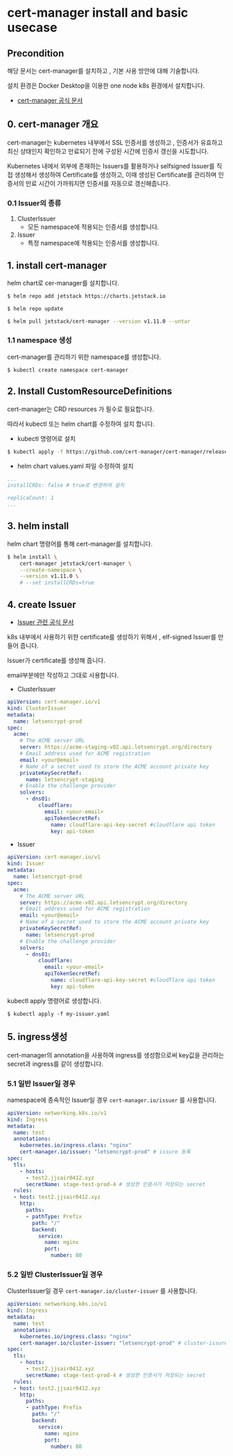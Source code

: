 # cert-manager install and basic usecase
##  Precondition
해당 문서는 cert-manager를 설치하고 , 기본 사용 방안에 대해 기술합니다.

설치 환경은 Docker Desktop을 이용한 one node k8s 환경에서 설치합니다.
- [cert-manager 공식 문서](https://cert-manager.io/docs/configuration/selfsigned/)

## 0. cert-manager 개요
cert-manager는 kubernetes 내부에서 SSL 인증서를 생성하고 , 인증서가 유효하고 최신 상태인지 확인하고 만료되기 전에 구성된 시간에 인증서 갱신을 시도합니다.

Kubernetes 내에서 외부에 존재하는 Issuers를 활용하거나 selfsigned Issuer를 직접 생성해서 생성하여 Certificate를 생성하고, 이때 생성된 Certificate를 관리하며 인증서의 만료 시간이 가까워지면 인증서를 자동으로 갱신해줍니다.

### 0.1 Issuer의 종류
1. ClusterIssuer
    - 모든 namespace에 적용되는 인증서를 생성합니다.
2. Issuer
    - 특정 namespace에 적용되는 인증서를 생성합니다.

## 1. install cert-manager
helm chart로 cer-manager를 설치합니다.

```bash
$ helm repo add jetstack https://charts.jetstack.io

$ helm repo update

$ helm pull jetstack/cert-manager --version v1.11.0 --untar
```

### 1.1 namespace 생성
cert-manager를 관리하기 위한 namespace를 생성합니다.
```
$ kubectl create namespace cert-manager
```

## 2. Install CustomResourceDefinitions
cert-manager는 CRD resources 가 필수로 필요합니다.

따라서 kubectl 또는 helm chart를 수정하여 설치 합니다.
- kubectl 명령어로 설치
```bash
$ kubectl apply -f https://github.com/cert-manager/cert-manager/releases/download/v1.11.0/cert-manager.crds.yaml
```

- helm chart values.yaml 파일 수정하여 설치
```yaml
...
installCRDs: false # true로 변경하여 설치

replicaCount: 1
...
```

## 3. helm install
helm chart 명령어를 통해 cert-manager를 설치합니다.
```bash
$ helm install \
    cert-manager jetstack/cert-manager \
    --create-namespace \
    --version v1.11.0 \
    # --set installCRDs=true
```

## 4. create Issuer
- [Issuer 관련 공식 문서](https://cert-manager.io/docs/configuration/selfsigned/)

k8s 내부에서 사용하기 위한 certificate를 생성하기 위해서 , elf-signed Issuer를 만들어 줍니다.

Issuer가 certificate를 생성해 줍니다.


email부분에만 작성하고 그대로 사용합니다.
- ClusterIssuer
```yaml
apiVersion: cert-manager.io/v1
kind: ClusterIssuer
metadata:
  name: letsencrypt-prod
spec:
  acme:
    # The ACME server URL
    server: https://acme-staging-v02.api.letsencrypt.org/directory
    # Email address used for ACME registration
    email: <your@email>
    # Name of a secret used to store the ACME account private key
    privateKeySecretRef:
      name: letsencrypt-staging
    # Enable the challenge provider
    solvers:
      - dns01:
          cloudflare:
            email: <your-email> 
            apiTokenSecretRef:
              name: cloudflare-api-key-secret #cloudflare api token
              key: api-token
```

- Issuer
```yaml
apiVersion: cert-manager.io/v1
kind: Issuer
metadata:
  name: letsencrypt-prod
spec:
  acme:
    # The ACME server URL
    server: https://acme-v02.api.letsencrypt.org/directory
    # Email address used for ACME registration
    email: <your@email>
    # Name of a secret used to store the ACME account private key
    privateKeySecretRef:
      name: letsencrypt-prod
    # Enable the challenge provider
    solvers:
      - dns01:
          cloudflare:
            email: <your-email>
            apiTokenSecretRef:
              name: cloudflare-api-key-secret #cloudflare api token
              key: api-token
```

kubectl apply 명령어로 생성합니다.
```
$ kubectl apply -f my-issuer.yaml
```

## 5. ingress생성
cert-manager의 annotation을 사용하여 ingress를 생성함으로써 key값을 관리하는 secret과 ingress를 같이 생성합니다.

### 5.1 일반 Issuer일 경우
namespace에 종속적인 Issuer일 경우 ```cert-manager.io/issuer``` 를 사용합니다.

```yaml
apiVersion: networking.k8s.io/v1
kind: Ingress
metadata:
  name: test
  annotations:
    kubernetes.io/ingress.class: "nginx"
    cert-manager.io/issuer: "letsencrypt-prod" # issure 등록
spec:
  tls:
    - hosts:
      - test2.jjsair0412.xyz
      secretName: stage-test-prod-4 # 생성한 인증서가 저장되는 secret
  rules:
  - host: test2.jjsair0412.xyz
    http:
      paths:
      - pathType: Prefix
        path: "/"
        backend:
          service:
            name: nginx
            port:
              number: 80
```


### 5.2 일반 ClusterIssuer일 경우
ClusterIssuer일 경우 ```cert-manager.io/cluster-issuer``` 를 사용합니다.

```yaml
apiVersion: networking.k8s.io/v1
kind: Ingress
metadata:
  name: test
  annotations:
    kubernetes.io/ingress.class: "nginx"
    cert-manager.io/cluster-issuer: "letsencrypt-prod" # cluster-issure 등록
spec:
  tls:
    - hosts:
      - test2.jjsair0412.xyz
      secretName: stage-test-prod-4 # 생성한 인증서가 저장되는 secret
  rules:
  - host: test2.jjsair0412.xyz
    http:
      paths:
      - pathType: Prefix
        path: "/"
        backend:
          service:
            name: nginx
            port:
              number: 80
```